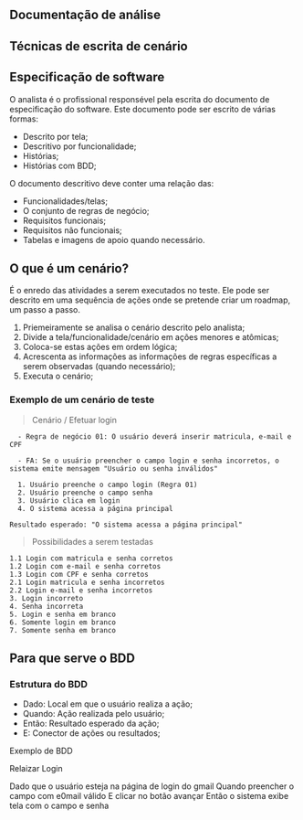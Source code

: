 ## Documentação de análise 
## Técnicas de escrita de cenário 


## Especificação de software 

O analista é o profissional responsével pela escrita do documento de especificação do software. Este documento pode ser escrito de várias formas:

- Descrito por tela;
- Descritivo por funcionalidade;
- Histórias;
- Histórias com BDD;

O documento descritivo deve conter uma relação das:

- Funcionalidades/telas;
- O conjunto de regras de negócio;
- Requisitos funcionais;
- Requisitos não funcionais;
- Tabelas e imagens de apoio quando necessário.

## O que é um cenário?

É o enredo das atividades a serem executados no teste. Ele pode ser descrito em uma sequência de ações onde se pretende criar um roadmap, um passo a passo.

1. Priemeiramente se analisa o cenário descrito pelo analista;
2. Divide a tela/funcionalidade/cenário em ações menores e atômicas;
3. Coloca-se estas ações em ordem lógica;
4. Acrescenta as informações as informações de regras específicas a serem observadas (quando necessário);
5. Executa o cenário; 

### Exemplo de um cenário de teste 

> Cenário / Efetuar login 

      - Regra de negócio 01: O usuário deverá inserir matricula, e-mail e CPF
      
      - FA: Se o usuário preencher o campo login e senha incorretos, o sistema emite mensagem "Usuário ou senha inválidos"

      1. Usuário preenche o campo login (Regra 01)
      2. Usuário preenche o campo senha 
      3. Usuário clica em login
      4. O sistema acessa a página principal 

    Resultado esperado: "O sistema acessa a página principal"

> Possibilidades a serem testadas 

    1.1 Login com matricula e senha corretos
    1.2 Login com e-mail e senha corretos
    1.3 Login com CPF e senha corretos
    2.1 Login matricula e senha incorretos 
    2.2 Login e-mail e senha incorretos 
    3. Login incorreto 
    4. Senha incorreta
    5. Login e senha em branco
    6. Somente login em branco
    7. Somente senha em branco



## Para que serve o BDD 




### Estrutura do BDD 
- Dado: Local em que o usuário realiza a ação;
- Quando: Ação realizada pelo usuário;
- Então: Resultado esperado da ação;
- E: Conector de ações ou resultados;

Exemplo de BDD 

Relaizar Login 

  Dado que o usuário esteja na página de login do gmail
  Quando preencher o campo com e0mail válido
  E clicar no botão avançar 
  Então o sistema exibe tela com o campo e senha 





